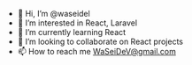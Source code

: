 - 👋 Hi, I’m @waseidel
- 👀 I’m interested in React, Laravel
- 🌱 I’m currently learning React
- 💞️ I’m looking to collaborate on React projects
- 📫 How to reach me WaSeiDeV@gmail.com

<!---
waseidel/waseidel is a ✨ special ✨ repository because its `README.md` (this file) appears on your GitHub profile.
You can click the Preview link to take a look at your changes.
--->
